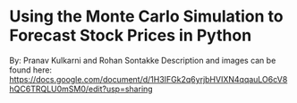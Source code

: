 # Using the Monte Carlo Simulation to Forecast Stock Prices in Python
By: Pranav Kulkarni and Rohan Sontakke 
Description and images can be found here: https://docs.google.com/document/d/1H3IFGk2q6yrjbHVIXN4qqauLO6cV8hQC6TRQLU0mSM0/edit?usp=sharing
